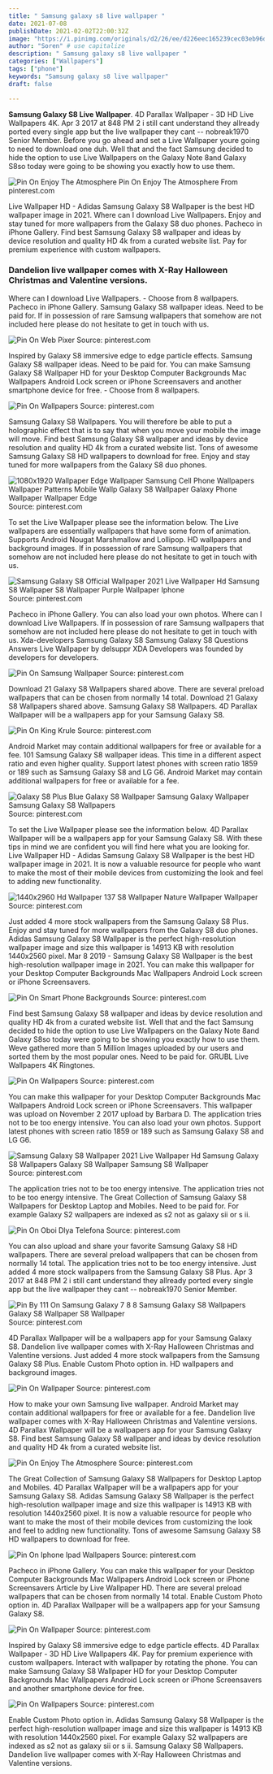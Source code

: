 ```yaml
---
title: " Samsung galaxy s8 live wallpaper "
date: 2021-07-08
publishDate: 2021-02-02T22:00:32Z
image: "https://i.pinimg.com/originals/d2/26/ee/d226eec165239cec03eb96d9a1da5a1e.jpg"
author: "Soren" # use capitalize
description: " Samsung galaxy s8 live wallpaper "
categories: ["Wallpapers"]
tags: ["phone"]
keywords: "Samsung galaxy s8 live wallpaper"
draft: false

---
```



**Samsung Galaxy S8 Live Wallpaper**. 4D Parallax Wallpaper - 3D HD Live Wallpapers 4K. Apr 3 2017 at 848 PM 2 i still cant understand they allready ported every single app but the live wallpaper they cant -- nobreak1970 Senior Member. Before you go ahead and set a Live Wallpaper youre going to need to download one duh. Well that and the fact Samsung decided to hide the option to use Live Wallpapers on the Galaxy Note 8and Galaxy S8so today were going to be showing you exactly how to use them.

![Pin On Enjoy The Atmosphere](https://i.pinimg.com/originals/94/d1/d8/94d1d8cd97dcc1eb7ff3871684c16e77.jpg "Pin On Enjoy The Atmosphere")
Pin On Enjoy The Atmosphere From pinterest.com


Live Wallpaper HD - Adidas Samsung Galaxy S8 Wallpaper is the best HD wallpaper image in 2021. Where can I download Live Wallpapers. Enjoy and stay tuned for more wallpapers from the Galaxy S8 duo phones. Pacheco in iPhone Gallery. Find best Samsung Galaxy S8 wallpaper and ideas by device resolution and quality HD 4k from a curated website list. Pay for premium experience with custom wallpapers.

### Dandelion live wallpaper comes with X-Ray Halloween Christmas and Valentine versions.

Where can I download Live Wallpapers. - Choose from 8 wallpapers. Pacheco in iPhone Gallery. Samsung Galaxy S8 wallpaper ideas. Need to be paid for. If in possession of rare Samsung wallpapers that somehow are not included here please do not hesitate to get in touch with us.


![Pin On Web Pixer](https://i.pinimg.com/originals/e7/74/1f/e7741f2aaaef0d60b4bc5ada49118bcc.jpg "Pin On Web Pixer")
Source: pinterest.com

Inspired by Galaxy S8 immersive edge to edge particle effects. Samsung Galaxy S8 wallpaper ideas. Need to be paid for. You can make Samsung Galaxy S8 Wallpaper HD for your Desktop Computer Backgrounds Mac Wallpapers Android Lock screen or iPhone Screensavers and another smartphone device for free. - Choose from 8 wallpapers.

![Pin On Wallpapers](https://i.pinimg.com/originals/e8/78/e9/e878e9497f398e9c012c5737396cfb81.jpg "Pin On Wallpapers")
Source: pinterest.com

Samsung Galaxy S8 Wallpapers. You will therefore be able to put a holographic effect that is to say that when you move your mobile the image will move. Find best Samsung Galaxy S8 wallpaper and ideas by device resolution and quality HD 4k from a curated website list. Tons of awesome Samsung Galaxy S8 HD wallpapers to download for free. Enjoy and stay tuned for more wallpapers from the Galaxy S8 duo phones.

![1080x1920 Wallpaper Edge Wallpaper Samsung Cell Phone Wallpapers Wallpaper Patterns Mobile Wallp Galaxy S8 Wallpaper Galaxy Phone Wallpaper Wallpaper Edge](https://i.pinimg.com/originals/e1/ed/c7/e1edc7332367588ef36e3cb3547c904f.jpg "1080x1920 Wallpaper Edge Wallpaper Samsung Cell Phone Wallpapers Wallpaper Patterns Mobile Wallp Galaxy S8 Wallpaper Galaxy Phone Wallpaper Wallpaper Edge")
Source: pinterest.com

To set the Live Wallpaper please see the information below. The Live wallpapers are essentially wallpapers that have some form of animation. Supports Android Nougat Marshmallow and Lollipop. HD wallpapers and background images. If in possession of rare Samsung wallpapers that somehow are not included here please do not hesitate to get in touch with us.

![Samsung Galaxy S8 Official Wallpaper 2021 Live Wallpaper Hd Samsung S8 Wallpaper S8 Wallpaper Purple Wallpaper Iphone](https://i.pinimg.com/originals/f2/7a/86/f27a8610c4022840a17524ab1c05cf49.jpg "Samsung Galaxy S8 Official Wallpaper 2021 Live Wallpaper Hd Samsung S8 Wallpaper S8 Wallpaper Purple Wallpaper Iphone")
Source: pinterest.com

Pacheco in iPhone Gallery. You can also load your own photos. Where can I download Live Wallpapers. If in possession of rare Samsung wallpapers that somehow are not included here please do not hesitate to get in touch with us. Xda-developers Samsung Galaxy S8 Samsung Galaxy S8 Questions Answers Live Wallpaper by delsuppr XDA Developers was founded by developers for developers.

![Pin On Samsung Wallpaper](https://i.pinimg.com/736x/59/32/93/593293613f090d08b4366ee3831dee7c.jpg "Pin On Samsung Wallpaper")
Source: pinterest.com

Download 21 Galaxy S8 Wallpapers shared above. There are several preload wallpapers that can be chosen from normally 14 total. Download 21 Galaxy S8 Wallpapers shared above. Samsung Galaxy S8 Wallpapers. 4D Parallax Wallpaper will be a wallpapers app for your Samsung Galaxy S8.

![Pin On King Krule](https://i.pinimg.com/736x/6c/2f/fe/6c2ffe3b15ff407cb2e6b7da57bcaac0.jpg "Pin On King Krule")
Source: pinterest.com

Android Market may contain additional wallpapers for free or available for a fee. 101 Samsung Galaxy S8 wallpaper ideas. This time in a different aspect ratio and even higher quality. Support latest phones with screen ratio 1859 or 189 such as Samsung Galaxy S8 and LG G6. Android Market may contain additional wallpapers for free or available for a fee.

![Galaxy S8 Plus Blue Galaxy S8 Wallpaper Samsung Galaxy Wallpaper Samsung Galaxy S8 Wallpapers](https://i.pinimg.com/originals/ef/42/db/ef42db3c1a40ddbd4aae720a49aea7eb.jpg "Galaxy S8 Plus Blue Galaxy S8 Wallpaper Samsung Galaxy Wallpaper Samsung Galaxy S8 Wallpapers")
Source: pinterest.com

To set the Live Wallpaper please see the information below. 4D Parallax Wallpaper will be a wallpapers app for your Samsung Galaxy S8. With these tips in mind we are confident you will find here what you are looking for. Live Wallpaper HD - Adidas Samsung Galaxy S8 Wallpaper is the best HD wallpaper image in 2021. It is now a valuable resource for people who want to make the most of their mobile devices from customizing the look and feel to adding new functionality.

![1440x2960 Hd Wallpaper 137 S8 Wallpaper Nature Wallpaper Wallpaper](https://i.pinimg.com/originals/a6/20/f4/a620f450bb1adfef23bd006dd3ece219.jpg "1440x2960 Hd Wallpaper 137 S8 Wallpaper Nature Wallpaper Wallpaper")
Source: pinterest.com

Just added 4 more stock wallpapers from the Samsung Galaxy S8 Plus. Enjoy and stay tuned for more wallpapers from the Galaxy S8 duo phones. Adidas Samsung Galaxy S8 Wallpaper is the perfect high-resolution wallpaper image and size this wallpaper is 14913 KB with resolution 1440x2560 pixel. Mar 8 2019 - Samsung Galaxy S8 Wallpaper is the best high-resolution wallpaper image in 2021. You can make this wallpaper for your Desktop Computer Backgrounds Mac Wallpapers Android Lock screen or iPhone Screensavers.

![Pin On Smart Phone Backgrounds](https://i.pinimg.com/originals/94/23/76/942376b0a0fc0f6a5d68a6894049cb7a.png "Pin On Smart Phone Backgrounds")
Source: pinterest.com

Find best Samsung Galaxy S8 wallpaper and ideas by device resolution and quality HD 4k from a curated website list. Well that and the fact Samsung decided to hide the option to use Live Wallpapers on the Galaxy Note 8and Galaxy S8so today were going to be showing you exactly how to use them. Weve gathered more than 5 Million Images uploaded by our users and sorted them by the most popular ones. Need to be paid for. GRUBL Live Wallpapers 4Κ Ringtones.

![Pin On Wallpapers](https://i.pinimg.com/originals/02/17/86/021786e2cf82f3de1014562f22372772.jpg "Pin On Wallpapers")
Source: pinterest.com

You can make this wallpaper for your Desktop Computer Backgrounds Mac Wallpapers Android Lock screen or iPhone Screensavers. This wallpaper was upload on November 2 2017 upload by Barbara D. The application tries not to be too energy intensive. You can also load your own photos. Support latest phones with screen ratio 1859 or 189 such as Samsung Galaxy S8 and LG G6.

![Samsung Galaxy S8 Wallpaper 2021 Live Wallpaper Hd Samsung Galaxy S8 Wallpapers Galaxy S8 Wallpaper Samsung S8 Wallpaper](https://i.pinimg.com/originals/ed/db/d4/eddbd45e612606b42ed631fae34e5138.jpg "Samsung Galaxy S8 Wallpaper 2021 Live Wallpaper Hd Samsung Galaxy S8 Wallpapers Galaxy S8 Wallpaper Samsung S8 Wallpaper")
Source: pinterest.com

The application tries not to be too energy intensive. The application tries not to be too energy intensive. The Great Collection of Samsung Galaxy S8 Wallpapers for Desktop Laptop and Mobiles. Need to be paid for. For example Galaxy S2 wallpapers are indexed as s2 not as galaxy sii or s ii.

![Pin On Oboi Dlya Telefona](https://i.pinimg.com/originals/e3/41/3a/e3413a6f7ed4d67c410d187b53a423a4.jpg "Pin On Oboi Dlya Telefona")
Source: pinterest.com

You can also upload and share your favorite Samsung Galaxy S8 HD wallpapers. There are several preload wallpapers that can be chosen from normally 14 total. The application tries not to be too energy intensive. Just added 4 more stock wallpapers from the Samsung Galaxy S8 Plus. Apr 3 2017 at 848 PM 2 i still cant understand they allready ported every single app but the live wallpaper they cant -- nobreak1970 Senior Member.

![Pin By 111 On Samsung Galaxy 7 8 8 Samsung Galaxy S8 Wallpapers Galaxy S8 Wallpaper S8 Wallpaper](https://i.pinimg.com/originals/84/3e/0e/843e0e22be49da8fd8a9d195abbbe3fb.jpg "Pin By 111 On Samsung Galaxy 7 8 8 Samsung Galaxy S8 Wallpapers Galaxy S8 Wallpaper S8 Wallpaper")
Source: pinterest.com

4D Parallax Wallpaper will be a wallpapers app for your Samsung Galaxy S8. Dandelion live wallpaper comes with X-Ray Halloween Christmas and Valentine versions. Just added 4 more stock wallpapers from the Samsung Galaxy S8 Plus. Enable Custom Photo option in. HD wallpapers and background images.

![Pin On Wallpaper](https://i.pinimg.com/originals/09/ac/ce/09acce1703e6f09a4afb75f64af9f928.jpg "Pin On Wallpaper")
Source: pinterest.com

How to make your own Samsung live wallpaper. Android Market may contain additional wallpapers for free or available for a fee. Dandelion live wallpaper comes with X-Ray Halloween Christmas and Valentine versions. 4D Parallax Wallpaper will be a wallpapers app for your Samsung Galaxy S8. Find best Samsung Galaxy S8 wallpaper and ideas by device resolution and quality HD 4k from a curated website list.

![Pin On Enjoy The Atmosphere](https://i.pinimg.com/originals/94/d1/d8/94d1d8cd97dcc1eb7ff3871684c16e77.jpg "Pin On Enjoy The Atmosphere")
Source: pinterest.com

The Great Collection of Samsung Galaxy S8 Wallpapers for Desktop Laptop and Mobiles. 4D Parallax Wallpaper will be a wallpapers app for your Samsung Galaxy S8. Adidas Samsung Galaxy S8 Wallpaper is the perfect high-resolution wallpaper image and size this wallpaper is 14913 KB with resolution 1440x2560 pixel. It is now a valuable resource for people who want to make the most of their mobile devices from customizing the look and feel to adding new functionality. Tons of awesome Samsung Galaxy S8 HD wallpapers to download for free.

![Pin On Iphone Ipad Wallpapers](https://i.pinimg.com/originals/31/9b/5c/319b5cf2b8a102d7167aebb927118f8e.jpg "Pin On Iphone Ipad Wallpapers")
Source: pinterest.com

Pacheco in iPhone Gallery. You can make this wallpaper for your Desktop Computer Backgrounds Mac Wallpapers Android Lock screen or iPhone Screensavers Article by Live Wallpaper HD. There are several preload wallpapers that can be chosen from normally 14 total. Enable Custom Photo option in. 4D Parallax Wallpaper will be a wallpapers app for your Samsung Galaxy S8.

![Pin On Wallpaper](https://i.pinimg.com/originals/51/a1/6f/51a16fd09f1771a2ca366bd240bb2955.jpg "Pin On Wallpaper")
Source: pinterest.com

Inspired by Galaxy S8 immersive edge to edge particle effects. 4D Parallax Wallpaper - 3D HD Live Wallpapers 4K. Pay for premium experience with custom wallpapers. Interact with wallpaper by rotating the phone. You can make Samsung Galaxy S8 Wallpaper HD for your Desktop Computer Backgrounds Mac Wallpapers Android Lock screen or iPhone Screensavers and another smartphone device for free.

![Pin On Wallpapers](https://i.pinimg.com/originals/d2/26/ee/d226eec165239cec03eb96d9a1da5a1e.jpg "Pin On Wallpapers")
Source: pinterest.com

Enable Custom Photo option in. Adidas Samsung Galaxy S8 Wallpaper is the perfect high-resolution wallpaper image and size this wallpaper is 14913 KB with resolution 1440x2560 pixel. For example Galaxy S2 wallpapers are indexed as s2 not as galaxy sii or s ii. Samsung Galaxy S8 Wallpapers. Dandelion live wallpaper comes with X-Ray Halloween Christmas and Valentine versions.

